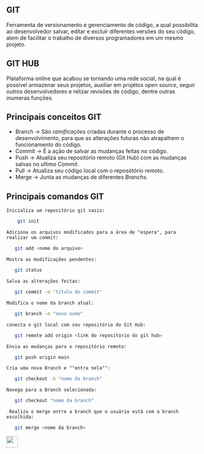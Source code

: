 ## GIT 

Ferramenta de versionamento e gerenciamento de código, a qual possibilita ao desenvolvedor salvar, editar e excluir diferentes versões do seu código, alem de facilitar o trabalho de diversos programadores em um mesmo projeto.

## GIT HUB

Plataforma online que acabou se tornando uma rede social, na qual é possível armazenar seus projetos, auxiliar em projétos *open source*, seguir outros desenvolvedores e relizar revisões de código, dentre outras inumeras funções. 

 ## Principais conceitos GIT

   - Branch -> São *ramificações* criadas durante o processo de desenvolvimento, para que as alterações futuras não atrapalhem o funcionamento do código.
   - Commit -> É a ação de salvar as mudanças feitas no código.
   - Push -> Atualiza seu repositório remoto (Git Hub) com as mudanças salvas no ultimo *Commit*.
   - Pull -> Atualiza seu código local com o reposótório remoto. 
   - Merge -> Junta as mudanças de diferentes *Branchs*.

## Principais comandos GIT

``` Inicializa um repositório git vazio: ```
```bash
    git init 
```
``` Adiciona os arquivos modificados para a área de "espera", para realizar um commit: ```
``` bash 
   git add <nome do arquivo>
```
``` Mostra as modificações pendentes:  ```
``` bash 
   git status
```
``` Salva as alterações feitas: ```
``` bash 
   git commit -m "título do commit"
```
``` Modifica o nome da branch atual: ```
``` bash 
   git branch -m "novo nome"
```
``` conecta o git local com seu repositório do Git Hub: ```
``` bash 
   git remote add origin <link do repositório do git hub>
```
``` Envia as mudanças para o repositório remoto: ```
``` bash 
   git push origin main
```
``` Cria uma nova Branch e ""entra nela"": ```
``` bash 
   git checkout -b "nome da branch"
```
``` Navega para a Branch selecionada: ```
``` bash 
   git checkout "nome da branch"
```
``` Realiza o merge entre a branch que o usuário está com a branch escolhida:```
```bash 
   git merge <nome da branch>
```

[<img width="30" src="https://cdn-icons-png.flaticon.com/512/137/137518.png" alt="" title="" class="loaded">](/README.md)
